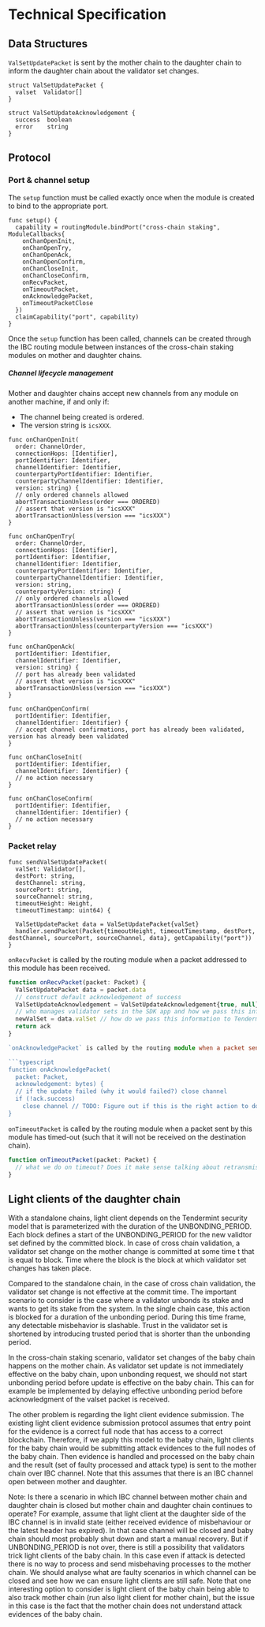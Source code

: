 # Technical Specification

## Data Structures

`ValSetUpdatePacket` is sent by the mother chain to the daughter chain to inform the daughter chain about
the validator set changes.

```golang
struct ValSetUpdatePacket {
  valset  Validator[]
}
```

```golang
struct ValSetUpdateAcknowledgement {
  success  boolean
  error    string
}
```

## Protocol

### Port & channel setup

The `setup` function must be called exactly once when the module is created
to bind to the appropriate port.

```golang
func setup() {
  capability = routingModule.bindPort("cross-chain staking", ModuleCallbacks{
    onChanOpenInit,
    onChanOpenTry,
    onChanOpenAck,
    onChanOpenConfirm,
    onChanCloseInit,
    onChanCloseConfirm,
    onRecvPacket,
    onTimeoutPacket,
    onAcknowledgePacket,
    onTimeoutPacketClose
  })
  claimCapability("port", capability)
}
```

Once the `setup` function has been called, channels can be created through the IBC routing module
between instances of the cross-chain staking modules on mother and daughter chains.

##### Channel lifecycle management

Mother and daughter chains accept new channels from any module on another machine, if and only if:

- The channel being created is ordered.
- The version string is `icsXXX`.

```golang
func onChanOpenInit(
  order: ChannelOrder,
  connectionHops: [Identifier],
  portIdentifier: Identifier,
  channelIdentifier: Identifier,
  counterpartyPortIdentifier: Identifier,
  counterpartyChannelIdentifier: Identifier,
  version: string) {
  // only ordered channels allowed
  abortTransactionUnless(order === ORDERED)
  // assert that version is "icsXXX"
  abortTransactionUnless(version === "icsXXX")
}
```

```golang
func onChanOpenTry(
  order: ChannelOrder,
  connectionHops: [Identifier],
  portIdentifier: Identifier,
  channelIdentifier: Identifier,
  counterpartyPortIdentifier: Identifier,
  counterpartyChannelIdentifier: Identifier,
  version: string,
  counterpartyVersion: string) {
  // only ordered channels allowed
  abortTransactionUnless(order === ORDERED)
  // assert that version is "icsXXX"
  abortTransactionUnless(version === "icsXXX")
  abortTransactionUnless(counterpartyVersion === "icsXXX")
}
```

```golang
func onChanOpenAck(
  portIdentifier: Identifier,
  channelIdentifier: Identifier,
  version: string) {
  // port has already been validated
  // assert that version is "icsXXX"
  abortTransactionUnless(version === "icsXXX")
}
```

```golang
func onChanOpenConfirm(
  portIdentifier: Identifier,
  channelIdentifier: Identifier) {
  // accept channel confirmations, port has already been validated, version has already been validated
}
```

```golang
func onChanCloseInit(
  portIdentifier: Identifier,
  channelIdentifier: Identifier) {
  // no action necessary
}
```

```golang
func onChanCloseConfirm(
  portIdentifier: Identifier,
  channelIdentifier: Identifier) {
  // no action necessary
}
```

### Packet relay

```golang
func sendValSetUpdatePacket(
  valSet: Validator[],
  destPort: string,
  destChannel: string,
  sourcePort: string,
  sourceChannel: string,
  timeoutHeight: Height,
  timeoutTimestamp: uint64) {

  ValSetUpdatePacket data = ValSetUpdatePacket{valSet}
  handler.sendPacket(Packet{timeoutHeight, timeoutTimestamp, destPort, destChannel, sourcePort, sourceChannel, data}, getCapability("port"))
}
```

`onRecvPacket` is called by the routing module when a packet addressed to this module has been received.

```typescript
function onRecvPacket(packet: Packet) {
  ValSetUpdatePacket data = packet.data
  // construct default acknowledgement of success
  ValSetUpdateAcknowledgement = ValSetUpdateAcknowledgement{true, null}
  // who manages validator sets in the SDK app and how we pass this info to Tendermint?
  newValSet = data.valSet // how do we pass this information to Tendermint?
  return ack
}

`onAcknowledgePacket` is called by the routing module when a packet sent by this module has been acknowledged.

```typescript
function onAcknowledgePacket(
  packet: Packet,
  acknowledgement: bytes) {
  // if the update failed (why it would failed?) close channel
  if (!ack.success)
    close channel // TODO: Figure out if this is the right action to do
}
```

`onTimeoutPacket` is called by the routing module when a packet sent by this module has timed-out (such that it will
not be received on the destination chain).

```typescript
function onTimeoutPacket(packet: Packet) {
  // what we do on timeout? Does it make sense talking about retransmissions?
}
```

## Light clients of the daughter chain

With a standalone chains, light client depends on the Tendermint security model
that is parameterized with the duration of the UNBONDING_PERIOD. Each block defines
a start of the UNBONDING_PERIOD for the new validtor set defined by the committed block.
In case of cross chain validation, a validator set change on the mother change is
committed at some time t that is equal to block. Time where the block is the block at which
validator set changes has taken place.

Compared to the standalone chain, in the case of cross chain validation, the validator set change
is not effective at the commit time. The important scenario to consider is the case where a validator
unbonds its stake and wants to get its stake from the system. In the single chain case, this action
is blocked for a duration of the unbonding period. During this time frame, any detectable misbehavior
is slashable. Trust in the validator set is shortened by introducing trusted period that is shorter than
the unbonding period.

In the cross-chain staking scenario, validator set changes of the baby chain happens on the mother chain.
As validator set update is not immediately effective on the baby chain, upon unbonding request,
we should not start unbonding period before update is effective on the baby chain. This can for example
be implemented by delaying effective unbonding period before acknowledgment of the valset packet is
received.

The other problem is regarding the light client evidence submission. The existing light client evidence submission
protocol assumes that entry point for the evidence is a correct full node that has access to a correct blockchain.
Therefore, if we apply this model to the baby chain, light clients for the baby chain would be submitting
attack evidences to the full nodes of the baby chain. Then evidence is handled and processed on the baby chain and
the result (set of faulty processed and attack type) is sent to the mother chain over IBC channel. Note that
this assumes that there is an IBC channel open between mother and daughter.

Note: Is there a scenario in which IBC channel between mother chain and daughter chain is closed but
mother chain and daughter chain continues to operate? For example, assume that light client at the daughter
side of the IBC channel is in invalid state (either received evidence of misbehaviour or the latest header
has expired). In that case channel will be closed and baby chain should most probably shut down and start a
manual recovery. But if UNBONDING_PERIOD is not over, there is still a possibility that validators trick
light clients of the baby chain. In this case even if attack is detected there is no way to process and send
misbehaving processes to the mother chain. We should analyse what are faulty scenarios in which channel
can be closed and see how we can ensure light clients are still safe. Note that one interesting option
to consider is light client of the baby chain being able to also track mother chain (run also light client for
mother chain), but the issue in this case is the fact that the mother chain does not understand attack evidences
of the baby chain.
